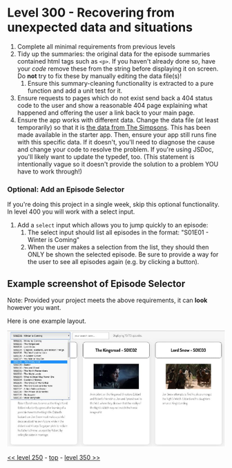 # Level 300 - Recovering from unexpected data and situations

1. Complete all minimal requirements from previous levels
1. Tidy up the summaries: the original data for the episode summaries contained html tags such as `<p>`. If you haven't already done so, have your _code_ remove these from the string before displaying it on screen. Do **not** try to fix these by manually editing the data file(s)!
    1. Ensure this summary-cleaning functionality is extracted to a pure function and add a unit test for it.
1. Ensure requests to pages which do not exist send back a 404 status code to the user and show a reasonable 404 page explaining what happened and offering the user a link back to your main page.
1. Ensure the app works with different data. Change the data file (at least temporarily) so that it is [the data from The Simpsons](https://api.tvmaze.com/shows/83/episodes). This has been made available in the starter app. Then, ensure your app still runs fine with this specific data. If it doesn't, you'll need to diagnose the cause and change your code to resolve the problem. If you're using JSDoc, you'll likely want to update the typedef, too. (This statement is intentionally vague so it doesn't provide the solution to a problem YOU have to work through!)

### Optional: Add an Episode Selector

If you're doing this project in a single week, skip this optional functionality. In level 400 you will work with a select input.

1. Add a `select` input which allows you to jump quickly to an episode:
    1. The select input should list all episodes in the format: "S01E01 - Winter is Coming"
    1. When the user makes a selection from the list, they should then ONLY be shown the selected episode. Be sure to provide a way for the user to see all episodes again (e.g. by clicking a button).

## Example screenshot of Episode Selector

Note: Provided your project meets the above requirements, it can **look** however you want.

Here is one example layout.

![level 300 example showing episode selector](./example-screenshots/example-episode-selector.jpg)

[<< level 250](./level-250.md) - [top](./readme.md) - [level 350 >>](./level-350.md)
